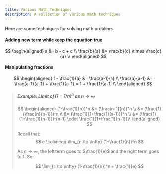 ```yaml
---
title: Various Math Techniques
description: A collection of various math techniques
---
```


Here are some techniques for solving math problems.

#### Adding new term while keep the equation true

$$
\begin{aligned}
a &= b - c + c \\
\frac{b}{a} &= \frac{b}{c} \times \frac{c}{a} \\
\end{aligned}
$$

#### Manipulating fractions

$$
\begin{aligned}
1 - \frac{1}{a} &= \frac{a-1}{a} \\
\frac{a}{a-1} &= \frac{a-1}{a-1} + \frac{1}{a-1} = 1 + \frac{1}{a-1} \\
\end{aligned}
$$

> ##### Example: Limit of $(1-1/n)^n$ as $n \to \infty$
>
> $$
> \begin{aligned}
> (1-\frac{1}{n})^n &= (\frac{n-1}{n})^n \\
> &= (\frac{1}{\frac{n}{n-1}})^n \\
> &= (\frac{1}{1+\frac{1}{n-1}})^n \\
> &= (\frac{1}{1+\frac{1}{n-1}})^{n-1} \cdot \frac{1}{1+\frac{1}{n-1}}\\
> \end{aligned}
> $$
>
> Recall that:
> $$
> e \coloneqq \lim_{n \to \infty} (1+\frac{1}{n})^n
> $$
>
> As $n \to \infty$, the left term goes to $\frac{1}{e}$ and the right term goes to $1$. So:
>
> $$
> \lim_{n \to \infty} (1-\frac{1}{n})^n = \frac{1}{e}
> $$
